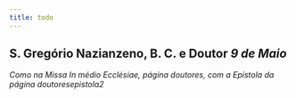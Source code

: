 ```yaml
---
title: todo
---
```

<h2 class="text-center">S. Gregório Nazianzeno, B. C. e Doutor <em>9 de Maio</em></h2>

<em>Como na Missa In médio Ecclésiae, página doutores, com a Epístola da página doutoresepistola2</em>